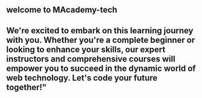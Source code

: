 ## welcome to MAcademy-tech
## We're excited to embark on this learning journey with you. Whether you're a complete beginner or looking to enhance your skills, our expert instructors and comprehensive courses will empower you to succeed in the dynamic world of web technology. Let's code your future together!"

<!--
**MAcademy-tech/MAcademy-tech** is a ✨ _special_ ✨ repository because its `README.md` (this file) appears on your GitHub profile.

Here are some ideas to get you started:

- 🔭 I’m currently working on ...
- 🌱 I’m currently learning ...
- 👯 I’m looking to collaborate on ...
- 🤔 I’m looking for help with ...
- 💬 Ask me about ...
- 📫 How to reach me: ...
- 😄 Pronouns: ...
- ⚡ Fun fact: ...
-->
